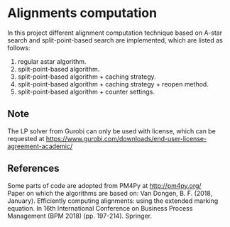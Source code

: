 # Alignments computation 

In this project different alignment computation technique based on A-star search and split-point-based search are implemented, which are listed as follows:
1. regular astar algorithm.
2. split-point-based algorithm.
3. split-point-based algorithm + caching strategy.
4. split-point-based algorithm + caching strategy + reopen method.
5. split-point-based algorithm + counter settings.

## Note
The LP solver from Gurobi can only be used with license, which can be requested at https://www.gurobi.com/downloads/end-user-license-agreement-academic/

## References 
Some parts of code are adopted from PM4Py at http://pm4py.org/   
Paper on which the algorithms are based on: Van Dongen, B. F. (2018, January). Efficiently computing alignments: using the extended marking equation. In 16th International Conference on Business Process Management (BPM 2018) (pp. 197-214). Springer.



